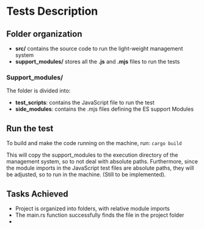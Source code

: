 # Tests Description

## Folder organization
- **src/** contains the source code to run the light-weight management system
- **support_modules/** stores all the **.js** and **.mjs** files to run the tests
### Support_modules/
The folder is divided into:
- **test_scripts**: contains the JavaScript file to run the test
- **side_modules**: contains the .mjs files defining the ES support Modules 

## Run the test
To build and make the code running on the machine, run:
``
cargo build
``

This will copy the support_modules to the execution directory of the management system, so to not deal 
with absolute paths.
Furthermore, since the module imports in the JavaScript test files are absolute paths, they will be
adjusted, so to run in the machine. (Still to be implemented).

## Tasks Achieved
- Project is organized into folders, with relative module imports
- The main.rs function successfully finds the file in the project folder
- 